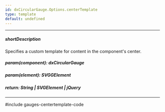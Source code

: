 ```yaml
---
id: dxCircularGauge.Options.centerTemplate
type: template
default: undefined
---
```

---
##### shortDescription
Specifies a custom template for content in the component's center.

##### param(component): dxCircularGauge
<!-- Description goes here -->

##### param(element): SVGGElement
<!-- Description goes here -->

##### return: String | SVGElement | jQuery
<!-- Description goes here -->

---
#include gauges-centertemplate-code